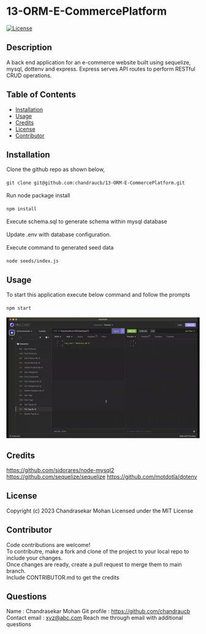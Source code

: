 # 13-ORM-E-CommercePlatform

[![License](https://img.shields.io/badge/License-MIT-yellow.svg)](http://choosealicense.com/licenses/mit/)

## Description
A back end application for an e-commerce website built using sequelize, mysql, dottenv and express. Express serves API routes to perform RESTful CRUD operations.

## Table of Contents
 - [Installation](#installation)
 - [Usage](#usage)
 - [Credits](#credits)
 - [License](#license)
 - [Contributor](#contributor)

## Installation
Clone the github repo as shown below, <br/><br/> ``` git clone git@github.com:chandraucb/13-ORM-E-CommercePlatform.git ``` <br/><br/> Run node package install <br/><br/> ``` npm install ``` <br/><br/> Execute schema.sql to generate schema within mysql database <br/><br/> Update .env with database configuration. <br/><br/> Execute command to generated seed data <br/><br/> ```node seeds/index.js ```

## Usage
To start this application execute below command and follow the prompts <br/><br/> ```npm start ``` <br/> <br/> ![videodemo](./Assets/video-demo.gif) 

## Credits

https://github.com/sidorares/node-mysql2
https://github.com/sequelize/sequelize
https://github.com/motdotla/dotenv

## License
Copyright (c) 2023 Chandrasekar Mohan
Licensed under the MIT License




## Contributor
Code contributions are welcome! <br> To contributre, make a fork and clone of the project to your local repo to include your changes. <br> Once changes are ready, create a pull request to merge them to main branch. <br> Include CONTRIBUTOR.md to get the credits



## Questions 
  Name : Chandrasekar Mohan 
  Git profile : https://github.com/chandraucb 
  Contact email : xyz@abc.com 
  Reach me through email with additional questions

